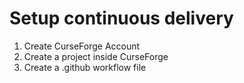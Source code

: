 # Setup continuous delivery

1. Create CurseForge Account
2. Create a project inside CurseForge
3. Create a .github workflow file